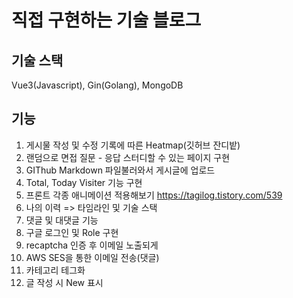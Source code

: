 # 직접 구현하는 기술 블로그 

## 기술 스택
Vue3(Javascript), Gin(Golang), MongoDB


## 기능
1. 게시물 작성 및 수정 기록에 따른 Heatmap(깃허브 잔디밭)
2. 랜덤으로 면접 질문 - 응답 스터디할 수 있는 페이지 구현
3. GIThub Markdown 파일불러와서 게시글에 업로드
4. Total, Today Visiter 기능 구현
5. 프론트 각종 애니메이션 적용해보기 https://tagilog.tistory.com/539
6. 나의 이력 => 타임라인 및 기술 스택
7. 댓글 및 대댓글 기능 
8. 구글 로그인 및 Role 구현
9. recaptcha 인증 후 이메일 노출되게
10. AWS SES을 통한 이메일 전송(댓글)
11. 카테고리 테그화
12. 글 작성 시 New 표시
